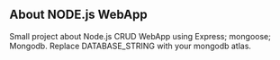 ## About NODE.js WebApp

Small project about Node.js CRUD WebApp using Express; mongoose; Mongodb. Replace DATABASE_STRING with your mongodb atlas.

